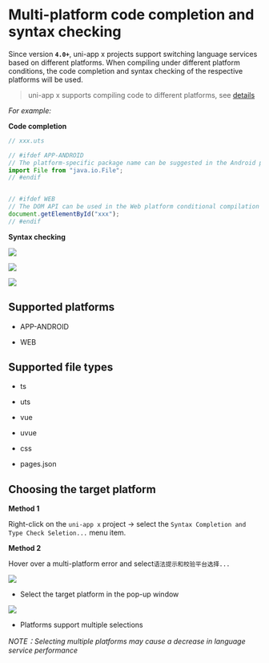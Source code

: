 # Multi-platform code completion and syntax checking

Since version **`4.0+`**, uni-app x projects support switching language services based on different platforms. When compiling under different platform conditions, the code completion and syntax checking of the respective platforms will be used.

> uni-app x supports compiling code to different platforms, see [details](https://en.uniapp.dcloud.io/tutorial/platform.html)

*For example:*

**Code completion**

```typescript
// xxx.uts

// #ifdef APP-ANDROID
// The platform-specific package name can be suggested in the Android platform conditional compilation block.
import File from "java.io.File";
// #endif


// #ifdef WEB
// The DOM API can be used in the Web platform conditional compilation block.
document.getElementById("xxx");
// #endif

```

**Syntax checking**

![](https://web-ext-storage.dcloud.net.cn/hx/language-service-target-support/1.jpg)

![](https://web-ext-storage.dcloud.net.cn/hx/language-service-target-support/3.jpg)

![](https://web-ext-storage.dcloud.net.cn/hx/language-service-target-support/4.jpg)

## Supported platforms

- APP-ANDROID

- WEB

## Supported file types

- ts

- uts

- vue

- uvue

- css

- pages.json

## Choosing the target platform

**Method 1**

Right-click on the `uni-app x` project -> select the `Syntax Completion and Type Check Seletion...` menu item.

**Method 2**

Hover over a multi-platform error and select`语法提示和校验平台选择...`

![](https://web-ext-storage.dcloud.net.cn/hx/language-service-target-support/5.jpg)

- Select the target platform in the pop-up window

![](https://web-ext-storage.dcloud.net.cn/hx/language-service-target-support/2.jpg)

- Platforms support multiple selections

*NOTE：Selecting multiple platforms may cause a decrease in language service performance*
